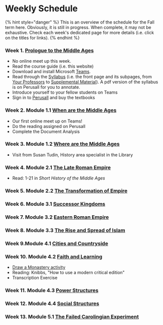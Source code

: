 # Weekly Schedule

{% hint style="danger" %}
This is an overview of the schedule for the Fall term here. Obviously, it is still in progress. When complete, it may not be exhaustive. Check each week's dedicated page for more details \(i.e. click on the titles for links\). 
{% endhint %}

### Week 1. [Prologue to the Middle Ages](prologue-to-the-middle-ages/the-class-begins....md)

* No online meet up this week. 
* Read the course guide \(i.e. this website\)
* Download and install Microsoft [Teams](digital-tools/teams/). 
* Read through the [Syllabus](syllabus/) \(i.e. the front page and its subpages, from [Your Professors](syllabus/your-professor/) to  [Supplemental Material]()\). A pdf version of the syllabus is on Perusall for you to annotate.
* Introduce yourself to your fellow students on Teams
* Sign in to [Perusall](syllabus/textbooks/#login-to-perusall-to-buy-textbooks) and buy the textbooks

### Week 2. Module 1.1 [When are the Middle Ages](module-1.-what-is-the-middle-ages/when-are-the-middle-ages.md)

* Our first online meet up on Teams!
* Do the reading assigned on Perusall
* Complete the Document Analysis 

### Week 3. Module 1.2 [Where are the Middle Ages](module-1.-what-is-the-middle-ages/where-are-the-middle-ages.md)

* Visit from Susan Tudin, History area specialist in the Library

### Week 4. Module 2.1 [The Late Roman Empire](module-1-the-late-antique-world/untitled.md)

* Read: 1-21 in _Short History of the Middle Ages_

### Week 5. Module 2.2 [The Transformation of Empire](module-1-the-late-antique-world/the-transformation-of-empire.md)

### Week 6. Module 3.1 [Successor Kingdoms](module-2-the-post-roman-mediterranean/untitled.md)

### Week 7. Module 3.2 [Eastern Roman Empire](module-2-the-post-roman-mediterranean/the-eastern-roman-empire.md)

### Week 8. Module 3.3 [The Rise and Spread of Islam](module-2-the-post-roman-mediterranean/the-rise-and-spread-of-islam.md)

### Week 9.Module 4.1 [Cities and Countryside](module-4-society-and-culture/cities-vs.-countryside.md)

### Week 10. Module 4.2 [Faith and Learning](module-4-society-and-culture/faith-and-learning.md)

* [Draw a Monastery activity](https://lochinbrouillard.wordpress.com/2019/11/06/class-activity-draw-a-monastery/)
* Reading: Knibbs, "How to use a modern critical edition"
* Transcription Exercise

### Week 11. Module 4.3 [Power Structures](module-4-society-and-culture/structures-of-power.md)

### Week 12. Module 4.4 [Social Structures](module-4-society-and-culture/slaves-and-serfs.md)

### Week 13. Module 5.1 [The Failed Carolingian Experiment](in-closing/the-carolingian-experiment.md) 

